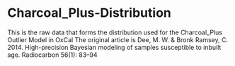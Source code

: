 # Charcoal_Plus-Distribution
This is the raw data that forms the distribution used for the Charcoal_Plus Outlier Model in OxCal
The original article is Dee, M. W. & Bronk Ramsey, C. 2014. High-precision Bayesian modeling of samples susceptible to inbuilt age. Radiocarbon 56(1): 83–94
